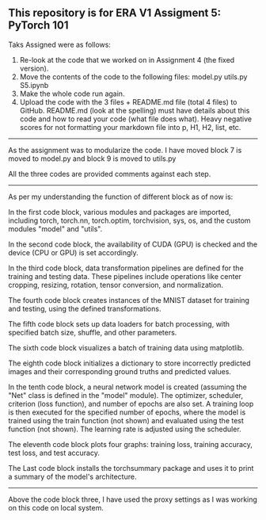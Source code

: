 This repository is for ERA V1 Assigment 5: PyTorch 101
--------------------------------------------------------------------

Taks Assigned were as follows:
1. Re-look at the code that we worked on in Assignment 4 (the fixed version). 
2. Move the contents of the code to the following files:
     model.py
     utils.py
     S5.ipynb
3. Make the whole code run again. 
4. Upload the code with the 3 files + README.md file (total 4 files) to GitHub. README.md (look at the spelling) must have details about this code and how to read your code (what file does what). Heavy negative scores for not formatting your markdown file into p, H1, H2, list, etc. 

--------------------------------------------------------------------

As the assignment was to modularize the code. I have moved block 7 is moved to model.py and block 9 is moved to utils.py

All the three codes are provided comments against each step.  

------------------------------------------------------------------------

As per my understanding the function of different block as of now is:

In the first code block, various modules and packages are imported, including torch, torch.nn, torch.optim, torchvision, sys, os, and the custom modules "model" and "utils".

In the second code block, the availability of CUDA (GPU) is checked and the device (CPU or GPU) is set accordingly.

In the third code block, data transformation pipelines are defined for the training and testing data. These pipelines include operations like center cropping, resizing, rotation, tensor conversion, and normalization.

The fourth code block creates instances of the MNIST dataset for training and testing, using the defined transformations.

The fifth code block sets up data loaders for batch processing, with specified batch size, shuffle, and other parameters.

The sixth code block visualizes a batch of training data using matplotlib.

The eighth code block initializes a dictionary to store incorrectly predicted images and their corresponding ground truths and predicted values.

In the tenth code block, a neural network model is created (assuming the "Net" class is defined in the "model" module). The optimizer, scheduler, criterion (loss function), and number of epochs are also set. A training loop is then executed for the specified number of epochs, where the model is trained using the train function (not shown) and evaluated using the test function (not shown). The learning rate is adjusted using the scheduler.

The eleventh code block plots four graphs: training loss, training accuracy, test loss, and test accuracy.

The Last code block installs the torchsummary package and uses it to print a summary of the model's architecture.

--------------------------------------------------------------------------------------------------------------------

Above the code block three, I have used the proxy settings as I was working on this code on local system.

